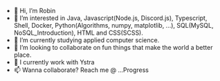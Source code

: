 - 👋 Hi, I’m Robin
- 👀 I’m interested in Java, Javascript(Node.js, Discord.js), Typescript, Shell, Docker, Python(Algorithms, numpy, matplotlib, ...), SQL(MySQL, NoSQL_Introduction), HTML and CSS(SCSS).
- 🌱 I’m currently studying applied computer science.
- 💞️ I’m looking to collaborate on fun things that make the world a better place.
- :office: I currently work with Ystra
- 📫 Wanna collaborate? Reach me @ ...Progress
